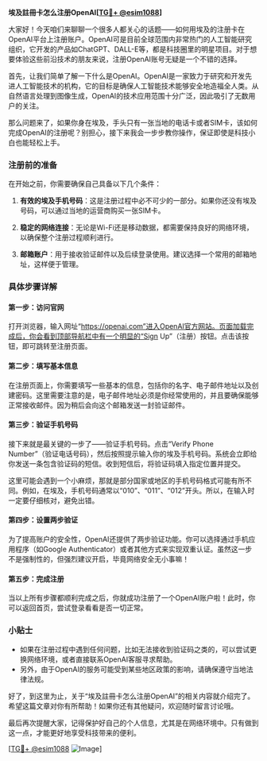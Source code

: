 **埃及註冊卡怎么注册OpenAI[[TG💪+ @esim1088](https://t.me/s/esim1088)]**

大家好！今天咱们来聊聊一个很多人都关心的话题——如何用埃及的注册卡在OpenAI平台上注册账户。OpenAI可是目前全球范围内非常热门的人工智能研究组织，它开发的产品如ChatGPT、DALL-E等，都是科技圈里的明星项目。对于想要体验这些前沿技术的朋友来说，注册OpenAI账号无疑是一个不错的选择。

首先，让我们简单了解一下什么是OpenAI。OpenAI是一家致力于研究和开发先进人工智能技术的机构，它的目标是确保人工智能技术能够安全地造福全人类。从自然语言处理到图像生成，OpenAI的技术应用范围十分广泛，因此吸引了无数用户的关注。

那么问题来了，如果你身在埃及，手头只有一张当地的电话卡或者SIM卡，该如何完成OpenAI的注册呢？别担心，接下来我会一步步教你操作，保证即使是科技小白也能轻松上手。

### 注册前的准备

在开始之前，你需要确保自己具备以下几个条件：

1. **有效的埃及手机号码**：这是注册过程中必不可少的一部分。如果你还没有埃及号码，可以通过当地的运营商购买一张SIM卡。
   
2. **稳定的网络连接**：无论是Wi-Fi还是移动数据，都需要保持良好的网络环境，以确保整个注册过程顺利进行。
   
3. **邮箱账户**：用于接收验证邮件以及后续登录使用。建议选择一个常用的邮箱地址，这样便于管理。

### 具体步骤详解

#### 第一步：访问官网
打开浏览器，输入网址“https://openai.com”进入OpenAI官方网站。页面加载完成后，你会看到顶部导航栏中有一个明显的“Sign Up”（注册）按钮。点击该按钮，即可跳转至注册页面。

#### 第二步：填写基本信息
在注册页面上，你需要填写一些基本的信息，包括你的名字、电子邮件地址以及创建密码。这里需要注意的是，电子邮件地址必须是你经常使用的，并且要确保能够正常接收邮件。因为稍后会向这个邮箱发送一封验证邮件。

#### 第三步：验证手机号码
接下来就是最关键的一步了——验证手机号码。点击“Verify Phone Number”（验证电话号码），然后按照提示输入你的埃及手机号码。系统会立即给你发送一条包含验证码的短信。收到短信后，将验证码填入指定位置并提交。

这里可能会遇到一个小麻烦，那就是部分国家或地区的手机号码格式可能有所不同。例如，在埃及，手机号码通常以“010”、“011”、“012”开头。所以，在输入时一定要仔细核对，避免出错。

#### 第四步：设置两步验证
为了提高账户的安全性，OpenAI还提供了两步验证功能。你可以选择通过手机应用程序（如Google Authenticator）或者其他方式来实现双重认证。虽然这一步不是强制性的，但强烈建议开启，毕竟网络安全无小事嘛！

#### 第五步：完成注册
当以上所有步骤都顺利完成之后，你就成功注册了一个OpenAI账户啦！此时，你可以返回首页，尝试登录看看是否一切正常。

### 小贴士

- 如果在注册过程中遇到任何问题，比如无法接收到验证码之类的，可以尝试更换网络环境，或者直接联系OpenAI客服寻求帮助。
- 另外，由于OpenAI的服务可能受到某些地区政策的影响，请确保遵守当地法律法规。

好了，到这里为止，关于“埃及註冊卡怎么注册OpenAI”的相关内容就介绍完了。希望这篇文章对你有所帮助！如果你还有其他疑问，欢迎随时留言讨论哦。

最后再次提醒大家，记得保护好自己的个人信息，尤其是在网络环境中。只有做到这一点，才能更好地享受科技带来的便利。

[[TG💪+ @esim1088](https://t.me/s/esim1088) ![Image](https://i.postimg.cc/4NQfJmqS/Snipaste-2025-05-13-00-14-12.png)]